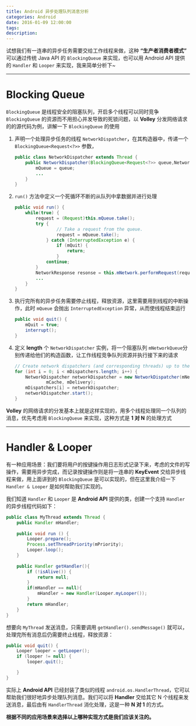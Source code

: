 ```yaml
---
title: Android 异步处理队列消息分析
categories: Android
date: 2016-01-09 12:00:00
tags:
description:
---
```



试想我们有一连串的异步任务需要交给工作线程来做，这种 **“生产者消费者模式”** 可以通过传统 Java API 的 `BlockingQueue` 来实现，也可以用 Android API 提供的 `Handler` 和 `Looper` 来实现，我来简单分析下~

<!--more-->

****

Blocking Queue
===
`BlockingQueue` 是线程安全的阻塞队列，开启多个线程可以同时竞争 `BlockingQueue` 的资源而不用担心并发导致的死锁问题，以 **Volley** 分发网络请求的的源代码为例，讲解一下 `BlockingQueue` 的使用

1. 声明一个处理异步任务的线程 `NetworkDispatcher`，在其构造器中，传递一个 `BlockingQueue<Request<?>>` 参数，

    ```java
    public class NetworkDispatcher extends Thread {
        public NetworkDispatcher(BlockingQueue<Request<?>> queue,Network network, Cache cache,ResponseDelivery delivery) {
            mQueue = queue;
            ...
        }
    }
    ```

2. `run()` 方法中定义一个死循环不断的从队列中拿数据并进行处理

    ```java
    public void run() {
        while(true) {
            request = (Request)this.mQueue.take();
            try {
                    // Take a request from the queue.
                    request = mQueue.take();
                } catch (InterruptedException e) {
                    if (mQuit) {
                        return;
                    }
                continue;
            }
            NetworkResponse resonse = this.mNetwork.performRequest(request);
            ...
        }
    }        
    ```

3. 执行完所有的异步任务需要停止线程，释放资源，这里需要用到线程的中断操作，此时 `mQueue` 会抛出 `InterruptedException` 异常，从而使线程结束运行

    ```java
    public void quit() {
        mQuit = true;
        interrupt();
    }
    ```

4. 定义 **length** 个 `NetworkDispatcher` 实例，将一个阻塞队列 `mNetworkQueue`分别传递给他们的构造函数，让工作线程竞争队列资源并执行接下来的请求

    ```java
    // Create network dispatchers (and corresponding threads) up to the pool size.
    for (int i = 0; i < mDispatchers.length; i++) {
        NetworkDispatcher networkDispatcher = new NetworkDispatcher(mNetworkQueue, mNetwork,
                mCache, mDelivery);
        mDispatchers[i] = networkDispatcher;
        networkDispatcher.start();
    }
    ```

**Volley** 的网络请求的分发基本上就是这样实现的，用多个线程处理同一个队列的消息，优先考虑用 `BlockingQueue`  来实现，这种方式是 **1 对 N** 的处理方式

****

Handler & Looper
===
有一种应用场景：我们要将用户的按键操作用日志形式记录下来，考虑的文件的写操作，需要用异步完成，而记录按键操作则是将一连串的 **KeyEvent**  交给异步线程来做，用上面讲到的 `BlockingQueue` 是可以实现的，但在这里我介绍一下 `Handler & Looper` 是如何帮助我们实现的。

我们知道 `Handler` 和 `Looper` 是 **Android API** 提供的类，创建一个支持 `Handler` 的异步线程代码如下：

```java
public class MyThread extends Thread {
    public Handler mHandler;
    
    public void run () {
        Looper.prepare();
        Process.setThreadPriority(mPriority);
        Looper.loop();
    }
    
    public Handler getHandler(){
        if (!isAlive()) {
            return null;
        }
        if(mHandler == null){
            mHandler = new Handler(Looper.myLooper());      
        }
        return mHandler;
    }
}
```

想要向 `MyThread` 发送消息，只需要调用 `getHandler().sendMessage()` 就可以，处理完所有消息后仍需要终止线程，释放资源：

```java
public void quit() {
    Looper looper = getLooper();
    if (looper != null) {
        looper.quit();

    }
}   
```

实际上 **Android API** 已经封装了类似的线程 `android.os.HandlerThread`，它可以帮助我们很好地异步处理队列消息。我们可以将 **Handler** 交给其它 N 个线程来发送消息，最后由有 `HandlerThread` 消化处理，这是一种 **N 对 1** 的方式。

**根据不同的应用场景来选择以上哪种实现方式是我们应该关注的。**
